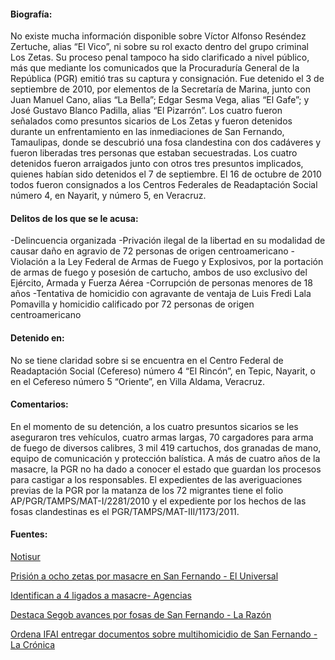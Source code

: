 #### Biografía: 

No existe mucha información disponible sobre Víctor Alfonso Reséndez Zertuche, alias “El Vico”, ni sobre su rol exacto dentro del grupo criminal Los Zetas. Su proceso penal tampoco ha sido clarificado a nivel público, más que mediante los comunicados que la Procuraduría General de la República (PGR) emitió tras su captura y consignación. 
Fue detenido el 3 de septiembre de 2010, por elementos de la Secretaría de Marina, junto con Juan Manuel Cano, alias “La Bella”; Edgar Sesma Vega, alias “El Gafe”; y José Gustavo Blanco Padilla, alias “El Pizarrón”. 
Los cuatro fueron señalados como presuntos sicarios de Los Zetas y fueron detenidos durante un enfrentamiento en las inmediaciones de San Fernando, Tamaulipas, donde se descubrió una fosa clandestina con dos cadáveres y fueron liberadas tres personas  que estaban secuestradas.
Los cuatro detenidos fueron arraigados junto con otros tres presuntos implicados, quienes habían sido detenidos el 7 de septiembre. El 16 de octubre de 2010 todos fueron consignados a los Centros Federales de Readaptación Social número 4, en Nayarit, y número 5, en Veracruz.


#### Delitos de los que se le acusa:

-Delincuencia organizada
-Privación ilegal de la libertad en su modalidad de causar daño en agravio de 72 personas de origen centroamericano
-Violación a la Ley Federal de Armas de Fuego y Explosivos, por la portación de armas de fuego y posesión de cartucho, ambos de uso exclusivo del Ejército, Armada y Fuerza Aérea
-Corrupción de personas menores de 18 años
-Tentativa de homicidio con agravante de ventaja de Luis Fredi Lala Pomavilla y homicidio calificado por 72 personas de origen centroamericano


#### Detenido en:

No se tiene claridad sobre si se encuentra en  el Centro Federal de Readaptación Social (Cefereso) número 4 “El Rincón”, en Tepic, Nayarit, o en el Cefereso número 5 “Oriente”, en Villa Aldama, Veracruz.

#### Comentarios: 

En el momento de su detención, a los cuatro presuntos sicarios se les aseguraron tres vehículos, cuatro armas largas, 70 cargadores para arma de fuego de diversos calibres, 3 mil 419 cartuchos, dos granadas de mano, equipo de comunicación y protección balística. 
A más de cuatro años de la masacre, la PGR no ha dado a conocer el estado que guardan los procesos para castigar a los responsables.
El expedientes de las averiguaciones previas de la PGR por la matanza de los 72 migrantes tiene el folio AP/PGR/TAMPS/MAT-I/2281/2010 y el expediente por los hechos de las fosas clandestinas es el PGR/TAMPS/MAT-III/1173/2011.


#### Fuentes: 

[Notisur](http://issuu.com/notisurcoatza2012/docs/notisur_07noviembre2012) 


[Prisión a ocho zetas por masacre en San Fernando - El Universal](http://www.eluniversal.com.mx/notas/716759.html)


[Identifican a 4 ligados a masacre- Agencias](http://www.elimparcial.com/EdicionEnLinea/Notas/Nacional/08092010/467675.aspx)


[Destaca Segob avances por fosas de San Fernando - La Razón](http://www.razon.com.mx/spip.php?article89189)


[Ordena IFAI entregar documentos sobre multihomicidio de San Fernando - La Crónica](http://www.cronica.com.mx/notas/2014/852545.html)


